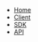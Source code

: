 - [Home](/)
- [Client](/main/temp-control-client)
- [SDK](/main/temp-control-sdk)
- [API](/main/temp-control-api)